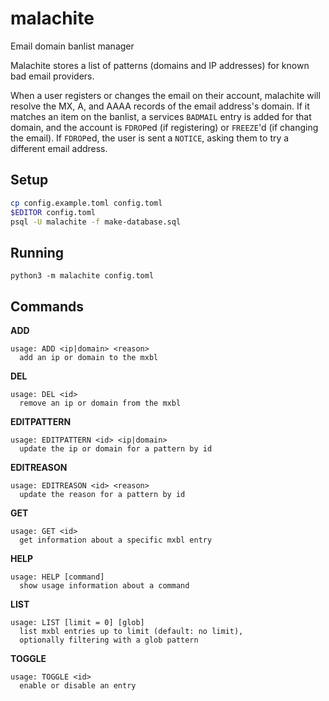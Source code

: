 # malachite

Email domain banlist manager

Malachite stores a list of patterns (domains and IP addresses) for known bad email providers.

When a user registers or changes the email on their account, malachite will resolve the MX, A,
and AAAA records of the email address's domain. If it matches an item on the banlist, a services
`BADMAIL` entry is added for that domain, and the account is `FDROP`ed (if registering) or
`FREEZE`'d (if changing the email). If `FDROP`ed, the user is sent a `NOTICE`, asking them to
try a different email address.

## Setup

```sh
cp config.example.toml config.toml
$EDITOR config.toml
psql -U malachite -f make-database.sql
```

## Running

```
python3 -m malachite config.toml
```

## Commands

**ADD**
```
usage: ADD <ip|domain> <reason>
  add an ip or domain to the mxbl
```

**DEL**
```
usage: DEL <id>
  remove an ip or domain from the mxbl
```

**EDITPATTERN**
```
usage: EDITPATTERN <id> <ip|domain>
  update the ip or domain for a pattern by id
```

**EDITREASON**
```
usage: EDITREASON <id> <reason>
  update the reason for a pattern by id
```

**GET**
```
usage: GET <id>
  get information about a specific mxbl entry
```

**HELP**
```
usage: HELP [command]
  show usage information about a command
```

**LIST**
```
usage: LIST [limit = 0] [glob]
  list mxbl entries up to limit (default: no limit),
  optionally filtering with a glob pattern
```

**TOGGLE**
```
usage: TOGGLE <id>
  enable or disable an entry
```
